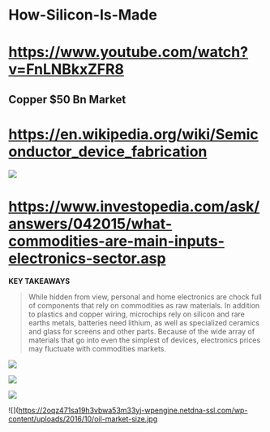 # How-Silicon-Is-Made
# https://www.youtube.com/watch?v=FnLNBkxZFR8


## Copper $50 Bn Market

# https://en.wikipedia.org/wiki/Semiconductor_device_fabrication

![](https://www.shinetsusilicone-global.com/info/images/w_silicone/begin_kei2.gif)

# https://www.investopedia.com/ask/answers/042015/what-commodities-are-main-inputs-electronics-sector.asp

**KEY TAKEAWAYS**
> While hidden from view, personal and home electronics are chock full of components that rely on commodities as raw materials.
In addition to plastics and copper wiring, microchips rely on silicon and rare earths metals, batteries need lithium, as well as specialized ceramics and glass for screens and other parts.
Because of the wide array of materials that go into even the simplest of devices, electronics prices may fluctuate with commodities markets.


![](https://upload.wikimedia.org/wikipedia/commons/thumb/8/84/Who_exported_Electronic_integrated_circuits_in_2016.svg/1200px-Who_exported_Electronic_integrated_circuits_in_2016.svg.png)


![](https://2oqz471sa19h3vbwa53m33yj-wpengine.netdna-ssl.com/wp-content/uploads/2019/05/Copper_Clean_Energy_Transition_V12.jpg)

![](https://2oqz471sa19h3vbwa53m33yj-wpengine.netdna-ssl.com/wp-content/uploads/2020/03/All-the-Minerals-in-the-World_V5.jpg)

![](https://2oqz471sa19h3vbwa53m33yj-wpengine.netdna-ssl.com/wp-content/uploads/2016/10/oil-market-size.jpg
